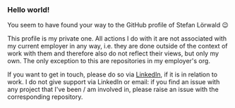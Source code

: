 ### Hello world!

You seem to have found your way to the GitHub profile of Stefan Lörwald 😉

This profile is my private one. All actions I do with it are not associated with my current employer in any way, i.e. they are done outside of the context of work with them and therefore also do not reflect their views, but only my own. The only exception to this are repositories in my employer's org.

If you want to get in touch, please do so via [LinkedIn](https://www.linkedin.com/in/stefan-l%C3%B6rwald/), if it is in relation to work. I do not give support via LinkedIn or email: if you find an issue with any project that I've been / am involved in, please raise an issue with the corresponding repository.
